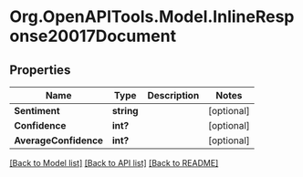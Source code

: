 # Org.OpenAPITools.Model.InlineResponse20017Document

## Properties

Name | Type | Description | Notes
------------ | ------------- | ------------- | -------------
**Sentiment** | **string** |  | [optional] 
**Confidence** | **int?** |  | [optional] 
**AverageConfidence** | **int?** |  | [optional] 

[[Back to Model list]](../README.md#documentation-for-models) [[Back to API list]](../README.md#documentation-for-api-endpoints) [[Back to README]](../README.md)

